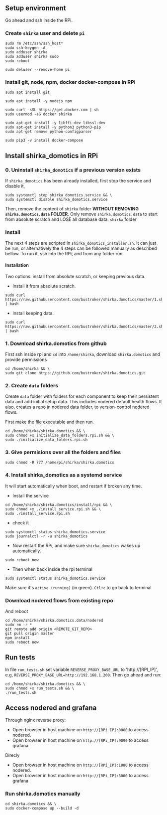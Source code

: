 ## Setup environment 
Go ahead and ssh inside the RPi.

### Create `shirka` user and delete `pi`
```console
sudo rm /etc/ssh/ssh_host* 
sudo ssh-keygen -A
sudo adduser shirka
sudo adduser shirka sudo
sudo reboot

sudo deluser --remove-home pi
```

### Install git, node, npm, docker docker-compose in RPi
```console
sudo apt install git

sudo apt install -y nodejs npm

sudo curl -sSL https://get.docker.com | sh
sudo usermod -aG docker shirka

sudo apt-get install -y libffi-dev libssl-dev
sudo apt-get install -y python3 python3-pip
sudo apt-get remove python-configparser

sudo pip3 -v install docker-compose
```

## Install shirka_domotics in RPi
### 0. Uninstall `shirka_domotics` if a previous version exists
If `shirka_domotics` has been already installed, first stop the service and disable it, 
```
sudo systemctl stop shirka_domotics.service && \
sudo systemctl disable shirka_domotics.service
```

Then, remove the content of `shirka` folder **WITHOUT REMOVING `shirka.domotics.data` FOLDER**.
Only remove `shirka.domotics.data` to start from absolute scratch and LOSE all database data.
`shirka` folder

### Install
The next 4 steps are scripted in `shirka_domotics_installer.sh`. It can just be run, or alternatively the 4 steps can be followed manually as described bellow.
To run it, ssh into the RPi, and from any folder run.

#### Installation
Two options: install from absolute scratch, or keeping previous data.
- Install it from absolute scratch.
```
sudo curl https://raw.githubusercontent.com/bustroker/shirka.domotics/master/1.shirka_domotics_installer_from_scratch.rpi.sh | bash
```

- Install keeping data.
```
sudo curl https://raw.githubusercontent.com/bustroker/shirka.domotics/master/2.shirka_domotics_installer_keep_data.rpi.sh | bash
```


### 1. Download shirka.domotics from github
First ssh inside rpi and `cd` into `/home/shirka`, download `shirka.domotics` and provide permissions
```console
cd /home/shirka && \
sudo git clone https://github.com/bustroker/shirka.domotics.git
```

### 2. Create `data` folders
Create `data` folder with folders for each component to keep their persistent data and add initial setup data. This includes nodered default health flows.
It also, creates a repo in nodered data folder, to version-control nodered flows.

First make the file executable and then run.
```console
cd /home/shirka/shirka.domotics && \
sudo chmod +x initialize_data_folders.rpi.sh && \
sudo ./initialize_data_folders.rpi.sh 
```

### 3. Give permisions over all the folders and files
```console
sudo chmod -R 777 /home/pi/shirka/shirka.domotics
```

### 4. Install shirka_domotics as a systemd service
It will start automatically when boot, and restart if broken any time.
- Install the service
```console
cd /home/shirka/shirka.domotics/install/rpi && \
sudo chmod +x ./install_service.rpi.sh && \
sudo ./install_service.rpi.sh
```

- check it
```console
sudo systemctl status shirka_domotics.service
sudo journalctl -r -u shirka_domotics
```

- Now restart the RPi, and make sure `shirka_domotics` wakes up automatically.
```console
sudo reboot now
```

- Then when back inside the rpi terminal
```console
sudo systemctl status shirka_domotics.service
```

Make sure it's `active (running)` (in green). `Ctl+c` to go back to terminal

### Download nodered flows from existing repo
And reboot
```console
cd /home/shirka/shirka.domotics.data/nodered
sudo rm -r *
git remote add origin <REMOTE_GIT_REPO>
git pull origin master
npm install
sudo reboot now
```

## Run tests
In file `run_tests.sh` set variable `REVERSE_PROXY_BASE_URL` to 'http://[RPI_IP]', e.g, `REVERSE_PROXY_BASE_URL=http://192.168.1.200`.
Then go ahead and run:
```console 
cd /home/shirka/shirka.domotics && \
sudo chmod +x run_tests.sh && \
./run_tests.sh
```

## Access nodered and grafana
Through nginx reverse proxy:
- Open browser in host machine on `http://[RPi_IP]:8080` to access nodered.
- Open browser in host machine on `http://[RPi_IP]:9090` to access grafana

Direcly
- Open browser in host machine on `http://[RPi_IP]:1880` to access nodered.
- Open browser in host machine on `http://[RPi_IP]:3000` to access grafana


### Run shirka.domotics manually
```console
cd shirka.domotics && \
sudo docker-compose up --build -d
```

